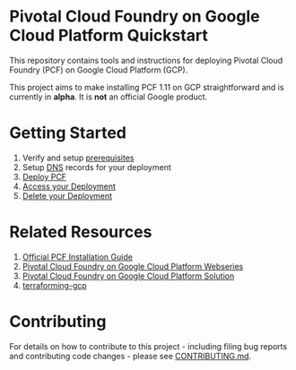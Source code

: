 # Pivotal Cloud Foundry on Google Cloud Platform Quickstart 

This repository contains tools and instructions for deploying Pivotal Cloud Foundry (PCF) on Google Cloud Platform (GCP).

This project aims to make installing PCF 1.11 on GCP straightforward and is currently in **alpha**. It is **not** an official Google product.

# Getting Started
1. Verify and setup [prerequisites](./docs/prerequisites.md)
1. Setup [DNS](./docs/dns.md) records for your deployment
1. [Deploy PCF](./docs/quick-deployment.md)
1. [Access your Deployment](./docs/login-to-pcf.md)
1. [Delete your Deployment](./docs/deleting-deployment.md)

# Related Resources
1. [Official PCF Installation Guide](https://docs.pivotal.io/pivotalcf/1-12/customizing/gcp.html)
1. [Pivotal Cloud Foundry on Google Cloud Platform Webseries](https://www.youtube.com/watch?v=TBsc7kiog5Q&list=PLIivdWyY5sqKJ48ycao632rEDuVbFm8yJ)
1. [Pivotal Cloud Foundry on Google Cloud Platform Solution](https://cloud.google.com/solutions/cloud-foundry-on-gcp)
1. [terraforming-gcp](https://github.com/pivotal-cf/terraforming-gcp)

# Contributing

For details on how to contribute to this project - including filing bug reports and contributing code changes - please see [CONTRIBUTING.md](./CONTRIBUTING.md).
